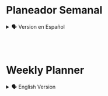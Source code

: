 # Planeador Semanal

<details>
    <summary>🗣️ Version en Español</summary>

<details>
    <summary>🖥️ Diseño Web</summary>

![glassmo](https://user-images.githubusercontent.com/62949966/177624058-8de8edc4-959a-4749-8c14-1bd617a64521.png)

</details><br>

## Bienvenido al reto Planeador semanal Glassmorphism! 👋

Maqueta un planeador semanal con Css Grid, Flebox y e estilo visual Glassmorphism.<br><br>

## Herramientas. 

 - Html
 - Css
<br><br>

##  Instalación.

 - Comienza por clonar el respositorio: https://github.com/diegudeveloper/ProyectosCss.git
<br><br>

## Tu aporte.

No dudes en mencionar como se puede mejorar las estructuras con html y sobre todo el diseño con Css.

Debes recordar que se debe utilizar Css Grid.

Puedes crear una rama y realiza tus commits con cada cambio que realices.

<br><br>
## Implementando el Reto 📥📤

Crea tu propio diseño y solución, también puedes publicarlo en tu github y compártelo en las redes sociales para que podamos ver las distintas maneras de realizar este pequeño reto.

Utiliza el hashtag #RetosPlatziCSS en Twitter para llegar a más personas.

</details>

<br><br>
# Weekly Planner

<details>
    <summary>🗣️ English Version</summary>

<details>
    <summary>🖥️ Web design</summary>

![glassmo](https://user-images.githubusercontent.com/62949966/177624058-8de8edc4-959a-4749-8c14-1bd617a64521.png)

</details><br>

## Welcome to the Css Grid challenge! 👋

Layout a weekly planner with Css Grid, Flebox and the Glassmorphism visual style.<br><br>

## Tools. 

 - Html
 - Css
<br><br>

## Installation.

 - Start by cloning the repository: https://github.com/diegudeveloper/ProyectosCss.git
<br><br>

## Your contribution.

Do not hesitate to mention how you can improve the structures with html and especially the design with Css.

You must remember to use Css Grid.

You can create a branch and make your commits with every change you make.

<br><br>
## Implementing the Challenge 📥📤

Create your own design and solution, you can also publish it in your github and share it on social networks so we can see the different ways to do this little challenge.

Use the hashtag #PlatziCSSChallenges on Twitter to reach more people.

</details>
